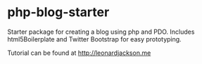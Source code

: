 # php-blog-starter
Starter package for creating a blog using php and PDO. Includes html5Boilerplate and Twitter Bootstrap for easy prototyping.

Tutorial can be found at http://leonardjackson.me
